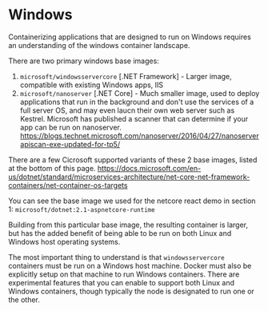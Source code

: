 # Windows

Containerizing applications that are designed to run on Windows requires an understanding of the windows container landscape. 

There are two primary windows base images:

1. `microsoft/windowsservercore` [.NET Framework] - Larger image, compatible with existing Windows apps, IIS 
2. `microsoft/nanoserver` [.NET Core] - Much smaller image, used to deploy applications that run in the background and don't use the services of a full server OS, and may even laucn their own web server such as Kestrel. Microsoft has published a scanner that can determine if your app can be run on nanoserver. https://blogs.technet.microsoft.com/nanoserver/2016/04/27/nanoserverapiscan-exe-updated-for-tp5/

There are a few Cicrosoft supported variants of these 2 base images, listed at the bottom of this page.
https://docs.microsoft.com/en-us/dotnet/standard/microservices-architecture/net-core-net-framework-containers/net-container-os-targets

You can see the base image we used for the netcore react demo in section 1: `microsoft/dotnet:2.1-aspnetcore-runtime`

Building from this particular base image, the resulting container is larger, but has the added benefit of being able to be run on both Linux and Windows host operating systems.

The most important thing to understand is that `windowsservercore` containers must be run on a Windows host machine. Docker must also be explicitly setup on that machine to run Windows containers. There are experimental features that you can enable to support both Linux and Windows containers, though typically the node is designated to run one or the other.